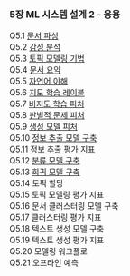 ### 5장 ML 시스템 설계 2 - 응용
Q5.1 [문서 파싱](./q5_01.md)  
Q5.2 [감성 분석](./q5_02.md)  
Q5.3 [토픽 모델링 기법](./q5_03.md)  
Q5.4 [문서 요약](./q5_04.md)  
Q5.5 [자연어 이해](./q5_05.md)  
Q5.6 [지도 학습 레이블](./q5_06.md)  
Q5.7 [비지도 학습 피처](./q5_07.md)  
Q5.8 [판별적 문제 피처](./q5_08.md)  
Q5.9 [생성 모델 피처](./q5_09.md)  
Q5.10 [정보 추출 모델 구축](./q5_10.md)  
Q5.11 [정보 추출 평가 지표](./q5_11.md)  
Q5.12 [분류 모델 구축](./q5_12.md)  
Q5.13 [회귀 모델 구축](./q5_13.md)  
Q5.14 토픽 할당  
Q5.15 토픽 모델링 평가 지표  
Q5.16 문서 클러스터링 모델 구축  
Q5.17 클러스터링 평가 지표  
Q5.18 텍스트 생성 모델 구축  
Q5.19 텍스트 생성 평가 지표  
Q5.20 모델링 워크플로  
Q5.21 오프라인 예측  